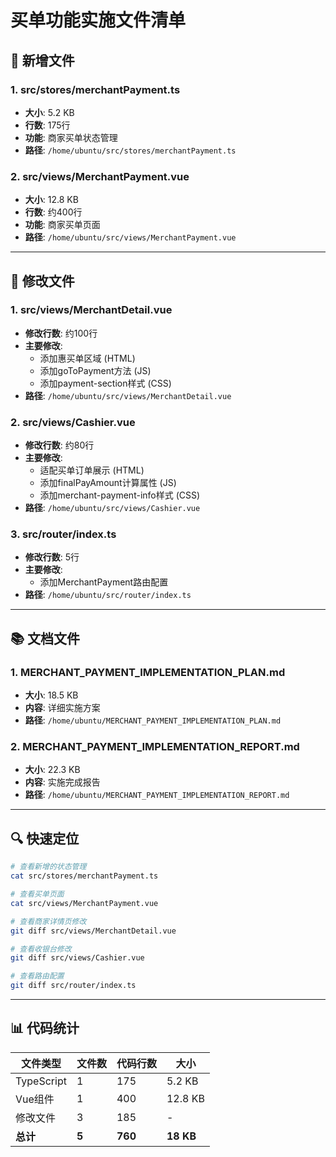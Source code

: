 # 买单功能实施文件清单

## 📁 新增文件

### 1. src/stores/merchantPayment.ts
- **大小**: 5.2 KB
- **行数**: 175行
- **功能**: 商家买单状态管理
- **路径**: `/home/ubuntu/src/stores/merchantPayment.ts`

### 2. src/views/MerchantPayment.vue
- **大小**: 12.8 KB
- **行数**: 约400行
- **功能**: 商家买单页面
- **路径**: `/home/ubuntu/src/views/MerchantPayment.vue`

---

## 📝 修改文件

### 1. src/views/MerchantDetail.vue
- **修改行数**: 约100行
- **主要修改**:
  - 添加惠买单区域 (HTML)
  - 添加goToPayment方法 (JS)
  - 添加payment-section样式 (CSS)
- **路径**: `/home/ubuntu/src/views/MerchantDetail.vue`

### 2. src/views/Cashier.vue
- **修改行数**: 约80行
- **主要修改**:
  - 适配买单订单展示 (HTML)
  - 添加finalPayAmount计算属性 (JS)
  - 添加merchant-payment-info样式 (CSS)
- **路径**: `/home/ubuntu/src/views/Cashier.vue`

### 3. src/router/index.ts
- **修改行数**: 5行
- **主要修改**:
  - 添加MerchantPayment路由配置
- **路径**: `/home/ubuntu/src/router/index.ts`

---

## 📚 文档文件

### 1. MERCHANT_PAYMENT_IMPLEMENTATION_PLAN.md
- **大小**: 18.5 KB
- **内容**: 详细实施方案
- **路径**: `/home/ubuntu/MERCHANT_PAYMENT_IMPLEMENTATION_PLAN.md`

### 2. MERCHANT_PAYMENT_IMPLEMENTATION_REPORT.md
- **大小**: 22.3 KB
- **内容**: 实施完成报告
- **路径**: `/home/ubuntu/MERCHANT_PAYMENT_IMPLEMENTATION_REPORT.md`

---

## 🔍 快速定位

```bash
# 查看新增的状态管理
cat src/stores/merchantPayment.ts

# 查看买单页面
cat src/views/MerchantPayment.vue

# 查看商家详情页修改
git diff src/views/MerchantDetail.vue

# 查看收银台修改
git diff src/views/Cashier.vue

# 查看路由配置
git diff src/router/index.ts
```

---

## 📊 代码统计

| 文件类型 | 文件数 | 代码行数 | 大小 |
|---------|--------|---------|------|
| TypeScript | 1 | 175 | 5.2 KB |
| Vue组件 | 1 | 400 | 12.8 KB |
| 修改文件 | 3 | 185 | - |
| **总计** | **5** | **760** | **18 KB** |

